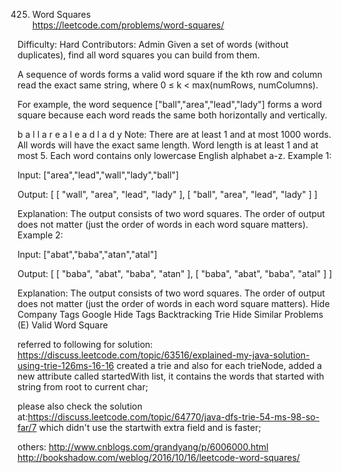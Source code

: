 425. Word Squares   
https://leetcode.com/problems/word-squares/

Difficulty: Hard
Contributors: Admin
Given a set of words (without duplicates), find all word squares you can build from them.

A sequence of words forms a valid word square if the kth row and column read the exact same string, where 0 ≤ k < max(numRows, numColumns).

For example, the word sequence ["ball","area","lead","lady"] forms a word square because each word reads the same both horizontally and vertically.

b a l l
a r e a
l e a d
l a d y
Note:
There are at least 1 and at most 1000 words.
All words will have the exact same length.
Word length is at least 1 and at most 5.
Each word contains only lowercase English alphabet a-z.
Example 1:

Input:
["area","lead","wall","lady","ball"]

Output:
[
  [ "wall",
    "area",
    "lead",
    "lady"
  ],
  [ "ball",
    "area",
    "lead",
    "lady"
  ]
]

Explanation:
The output consists of two word squares. The order of output does not matter (just the order of words in each word square matters).
Example 2:

Input:
["abat","baba","atan","atal"]

Output:
[
  [ "baba",
    "abat",
    "baba",
    "atan"
  ],
  [ "baba",
    "abat",
    "baba",
    "atal"
  ]
]

Explanation:
The output consists of two word squares. The order of output does not matter (just the order of words in each word square matters).
Hide Company Tags Google
Hide Tags Backtracking Trie
Hide Similar Problems (E) Valid Word Square

referred to following for solution:
https://discuss.leetcode.com/topic/63516/explained-my-java-solution-using-trie-126ms-16-16
created a trie and also for each trieNode, added a new attribute called startedWith list,
it contains the words that started with string from root to current char;

please also check the solution at:https://discuss.leetcode.com/topic/64770/java-dfs-trie-54-ms-98-so-far/7 which didn't use the startwith extra field and is faster;

others:
http://www.cnblogs.com/grandyang/p/6006000.html
http://bookshadow.com/weblog/2016/10/16/leetcode-word-squares/
